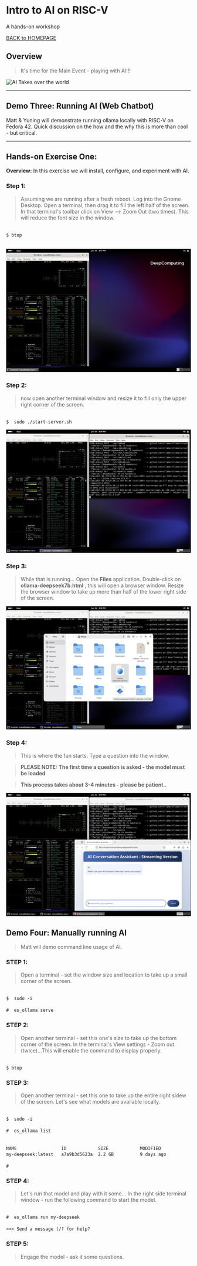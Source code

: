 ﻿# Intro to AI on RISC-V
A hands-on workshop

[BACK to HOMEPAGE](https://github.com/mattstonge/riscv_summit_devdays_fedora_AI_workshop/blob/main/README.md)


> 

> 



## Overview
> It's time for the Main Event - playing with AI!!!

![AI Takes over the world](https://github.com/mattstonge/riscv_summit_devdays_fedora_AI_workshop/blob/main/images/AI-running01.gif)

> 

----------------------------------------------


## Demo Three:  Running AI (Web Chatbot)
Matt & Yuning will demonstrate running ollama locally with RISC-V on Fedora 42.
Quick discussion on the how and the why this is more than cool - but critical.



> 


----------------------------------------------
>

## Hands-on Exercise One:
**Overview:**  In this exercise we will install, configure, and experiment with AI. 


### Step 1:
> Assuming we are running after a fresh reboot.
> Log into the Gnome Desktop.
> Open a terminal, then drag it to fill the left half of the screen.
> In that terminal's toolbar click on View --> Zoom Out (two times). This will reduce the font size in the window.

```

$ btop


```

![btop](https://github.com/mattstonge/riscv_summit_devdays_fedora_AI_workshop/blob/main/images/lab3-btop.png)

### Step 2:
> now open another terminal window and resize it to fill only the upper right corner of the screen.

```

$  sudo ./start-server.sh

```

![start-server](https://github.com/mattstonge/riscv_summit_devdays_fedora_AI_workshop/blob/main/images/lab3-start-server.png)

>

### Step 3:
> While that is running...
> Open the **Files** application.
> Double-click on **ollama-deepseek7b.html** , this will open a browser window. Resize the browser window to take up more than half of the lower right side of the screen.

>

![files](https://github.com/mattstonge/riscv_summit_devdays_fedora_AI_workshop/blob/main/images/lab3-click-html-file.png)


### Step 4:
> This is where the fun starts.
> Type a question into the window.


>**PLEASE NOTE:  The first time a question is asked - the model must be loaded**


>**This process takes about 3-4 minutes - please be patient..**

![First Web Prompt](https://github.com/mattstonge/riscv_summit_devdays_fedora_AI_workshop/blob/main/images/lab3-AI-prompt1.png)

>

## Demo Four: Manually running AI
> Matt will demo command line usage of AI.

### STEP 1: 
> Open a terminal - set the window size and location to take up a small corner of the screen.

```

$  sudo -i 

#  es_ollama serve

```

### STEP 2: 
> Open another terminal - set this one's size to take up the bottom corner of the screen.
> In the terminal's View settings - Zoom out (twice)...This will enable the command to display properly.

```

$ btop

```

### STEP 3: 
> Open another terminal - set this one to take up the entire right sidew of the screen.
> Let's see what models are available locally.

```

$  sudo -i

#  es_ollama list


NAME                 ID            SIZE            MODIFIED
my-deepseek:latest   a7a9b3d5623a  2.2 GB          9 days ago

# 

```

### STEP 4:
> Let's run that model and play with it some...
> In the right side terminal window - run the following command to start the model.

```

#  es_ollama run my-deepseek

>>> Send a message (/? for help?

```

### STEP 5:
> Engage the model - ask it some questions.





